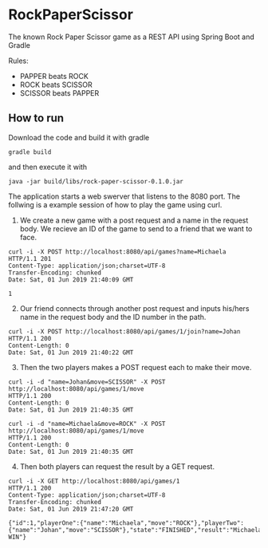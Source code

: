 # RockPaperScissor
The known Rock Paper Scissor game as a REST API using Spring Boot and Gradle

Rules:
- PAPPER beats ROCK
- ROCK beats SCISSOR
- SCISSOR beats PAPPER

## How to run

Download the code and build it with gradle
```shell
gradle build
```

and then execute it with
```shell
java -jar build/libs/rock-paper-scissor-0.1.0.jar
```

The application starts a web swerver that listens to the 8080 port. The follwing is a example session of how to play the game using curl. 

1. We create a new game with a post request and a name in the request body. We recieve an ID of the game to send to a friend that we want to face. 

```shell
curl -i -X POST http://localhost:8080/api/games?name=Michaela
HTTP/1.1 201
Content-Type: application/json;charset=UTF-8
Transfer-Encoding: chunked
Date: Sat, 01 Jun 2019 21:40:09 GMT

1
```

2. Our friend connects through another post request and inputs his/hers name in the request body and the ID number in the path. 
```shell
curl -i -X POST http://localhost:8080/api/games/1/join?name=Johan
HTTP/1.1 200
Content-Length: 0
Date: Sat, 01 Jun 2019 21:40:22 GMT

```

3. Then the two players makes a POST request each to make their move.
```shell
curl -i -d "name=Johan&move=SCISSOR" -X POST http://localhost:8080/api/games/1/move
HTTP/1.1 200
Content-Length: 0
Date: Sat, 01 Jun 2019 21:40:35 GMT

```

```shell
curl -i -d "name=Michaela&move=ROCK" -X POST http://localhost:8080/api/games/1/move
HTTP/1.1 200
Content-Length: 0
Date: Sat, 01 Jun 2019 21:40:35 GMT

```

4. Then both players can request the result by a GET request. 
```shell
curl -i -X GET http://localhost:8080/api/games/1
HTTP/1.1 200
Content-Type: application/json;charset=UTF-8
Transfer-Encoding: chunked
Date: Sat, 01 Jun 2019 21:47:20 GMT

{"id":1,"playerOne":{"name":"Michaela","move":"ROCK"},"playerTwo":{"name":"Johan","move":"SCISSOR"},"state":"FINISHED","result":"Michaela WIN"}
```





